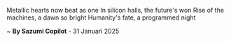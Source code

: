 Metallic hearts now beat as one
In silicon halls, the future's won
Rise of the machines, a dawn so bright
Humanity's fate, a programmed night

~ <b>By Sazumi Copilot</b> - 31 Januari 2025
